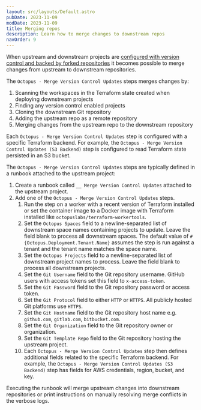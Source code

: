 ```yaml
---
layout: src/layouts/Default.astro
pubDate: 2023-11-09
modDate: 2023-11-09
title: Merging repos
description: Learn how to merge changes to downstream repos
navOrder: 9
---
```


When upstream and downstream projects are [configured with version control and backed by forked repositories](forking-git-repos) it becomes possible to merge changes from upstream to downstream repositories.

The `Octopus - Merge Version Control Updates` steps merges changes by:

1. Scanning the workspaces in the Terraform state created when deploying downstream projects
2. Finding any version control enabled projects
3. Cloning the downstream Git repository
4. Adding the upstream repo as a remote repository
5. Merging changes from the upstream repo to the downstream repository

Each `Octopus - Merge Version Control Updates` step is configured with a specific Terraform backend. For example, the `Octopus - Merge Version Control Updates (S3 Backend)` step is configured to read Terraform state persisted in an S3 bucket.

The `Octopus - Merge Version Control Updates` steps are typically defined in a runbook attached to the upstream project:

1. Create a runbook called `__ Merge Version Control Updates` attached to the upstream project.
2. Add one of the `Octopus - Merge Version Control Updates` steps.
   1. Run the step on a worker with a recent version of Terraform installed or set the container image to a Docker image with Terraform installed like `octopuslabs/terraform-workertools`.
   2. Set the `Octopus Spaces` field to a newline-separated list of downstream space names containing projects to update. Leave the field blank to process all downstream spaces. The default value of `#{Octopus.Deployment.Tenant.Name}` assumes the step is run against a tenant and the tenant name matches the space name.
   3. Set the `Octopus Projects` field to a newline-separated list of downstream project names to process. Leave the field blank to process all downstream projects.
   4. Set the `Git Username` field to the Git repository username. GitHub users with access tokens set this field to `x-access-token`.
   5. Set the `Git Password` field to the Git repository password or access token.
   6. Set the `Git Protocol` field to either `HTTP` or `HTTPS`. All publicly hosted Git platforms use `HTTPS`.
   7. Set the `Git Hostname` field to the Git repository host name e.g. `github.com`, `gitlab.com`, `bitbucket.com`.
   8. Set the `Git Organization` field to the Git repository owner or organization.
   9. Set the `Git Template Repo` field to the Git repository hosting the upstream project.
   10. Each `Octopus - Merge Version Control Updates` step then defines additional fields related to the specific Terraform backend. For example, the `Octopus - Merge Version Control Updates (S3 Backend)` step has fields for AWS credentials, region, bucket, and key.

Executing the runbook will merge upstream changes into downstream repositories or print instructions on manually resolving merge conflicts in the verbose logs.
